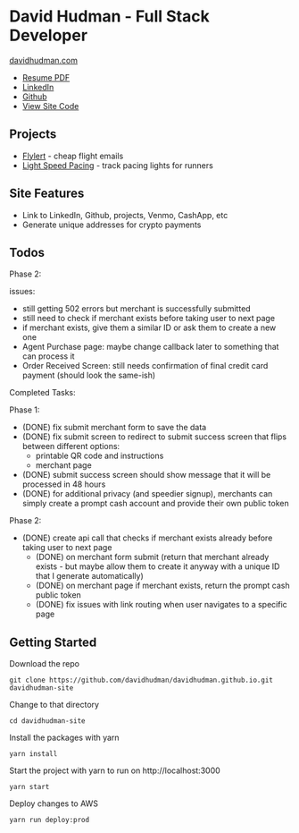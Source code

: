 # David Hudman - Full Stack Developer

[davidhudman.com](https://davidhudman.com)

- [Resume PDF](https://drive.google.com/file/d/1EUCtMWTBrS1XcNVteu6IcWiR9XNa1U1s/view?usp=sharing)
- [LinkedIn](https://www.linkedin.com/in/david-hudman-b9a8b9a4/)
- [Github](https://www.github.com/davidhudman)
- [View Site Code](https://www.github.com/davidhudman/davidhudman.github.io)

## Projects

- [Flylert](https://www.flylert.com) - cheap flight emails
- [Light Speed Pacing](https://www.lightspeedpacing.com) - track pacing lights for runners

## Site Features

- Link to LinkedIn, Github, projects, Venmo, CashApp, etc
- Generate unique addresses for crypto payments

## Todos

Phase 2:

issues:

- still getting 502 errors but merchant is successfully submitted
- still need to check if merchant exists before taking user to next page
- if merchant exists, give them a similar ID or ask them to create a new one
- Agent Purchase page: maybe change callback later to something that can process it
- Order Received Screen: still needs confirmation of final credit card payment (should look the same-ish)

Completed Tasks:

Phase 1:

- (DONE) fix submit merchant form to save the data
- (DONE) fix submit screen to redirect to submit success screen that flips between different options:
  - printable QR code and instructions
  - merchant page
- (DONE) submit success screen should show message that it will be processed in 48 hours
- (DONE) for additional privacy (and speedier signup), merchants can simply create a prompt cash account and provide their own public token

Phase 2:

- (DONE) create api call that checks if merchant exists already before taking user to next page
  - (DONE) on merchant form submit (return that merchant already exists - but maybe allow them to create it anyway with a unique ID that I generate automatically)
  - (DONE) on merchant page if merchant exists, return the prompt cash public token
  - (DONE) fix issues with link routing when user navigates to a specific page

## Getting Started

Download the repo

`git clone https://github.com/davidhudman/davidhudman.github.io.git davidhudman-site`

Change to that directory

`cd davidhudman-site`

Install the packages with yarn

`yarn install`

Start the project with yarn to run on http://localhost:3000

`yarn start`

Deploy changes to AWS

`yarn run deploy:prod`
